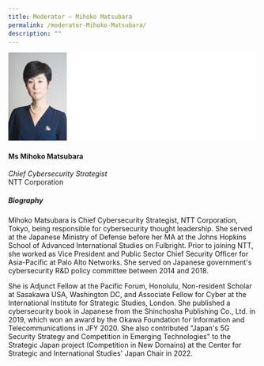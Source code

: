 ```yaml
---
title: ​​Moderator – Mihoko Matsubara
permalink: /moderator-Mihoko-Matsubara/
description: ""
---
```

![](/images/Speakers/Mihoko%20Matsubara.jpg)

#### **Ms Mihoko Matsubara**

*Chief Cybersecurity Strategist*  
NTT Corporation

##### **Biography**
Mihoko Matsubara is Chief Cybersecurity Strategist, NTT Corporation, Tokyo, being responsible for cybersecurity thought leadership. She served at the Japanese Ministry of Defense before her MA at the Johns Hopkins School of Advanced International Studies on Fulbright. Prior to joining NTT, she worked as Vice President and Public Sector Chief Security Officer for Asia-Pacific at Palo Alto Networks. She served on Japanese government's cybersecurity R&D policy committee between 2014 and 2018.

She is Adjunct Fellow at the Pacific Forum, Honolulu, Non-resident Scholar at Sasakawa USA, Washington DC, and Associate Fellow for Cyber at the International Institute for Strategic Studies, London. She published a cybersecurity book in Japanese from the Shinchosha Publishing Co., Ltd. in 2019, which won an award by the Okawa Foundation for Information and Telecommunications in JFY 2020. She also contributed "Japan's 5G Security Strategy and Competition in Emerging Technologies" to the Strategic Japan project (Competition in New Domains) at the Center for Strategic and International Studies' Japan Chair in 2022.